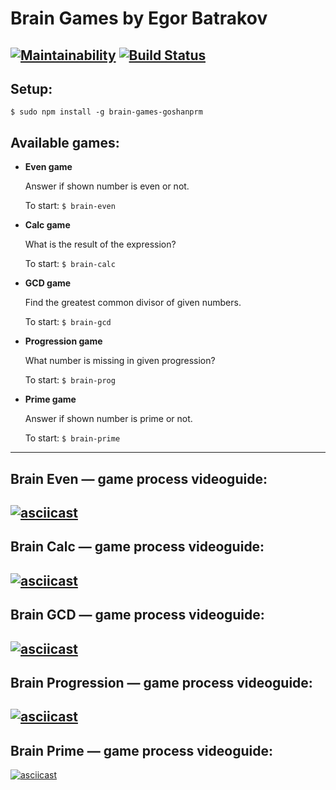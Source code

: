 # Brain Games by Egor Batrakov
[![Maintainability](https://api.codeclimate.com/v1/badges/dc61077e6bf4170e373d/maintainability)](https://codeclimate.com/github/goshanprm/frontend-project-lvl1/maintainability)
[![Build Status](https://travis-ci.org/goshanprm/frontend-project-lvl1.svg?branch=master)](https://travis-ci.org/goshanprm/frontend-project-lvl1)
---
## Setup:
`$ sudo npm install -g brain-games-goshanprm`
## Available games:
* **Even game**

  Answer if shown number is even or not.

  To start: `$ brain-even`
* **Calc game**

  What is the result of the expression?

  To start: `$ brain-calc`
* **GCD game**

  Find the greatest common divisor of given numbers.

  To start: `$ brain-gcd`
* **Progression game**

  What number is missing in given progression?

  To start: `$ brain-prog`
* **Prime game**

  Answer if shown number is prime or not.

  To start: `$ brain-prime`
---
## Brain Even — game process videoguide:
[![asciicast](https://asciinema.org/a/u9Vg5uqnKmdaA0WlethZOKJq6.svg)](https://asciinema.org/a/u9Vg5uqnKmdaA0WlethZOKJq6)
---
## Brain Calc — game process videoguide:
[![asciicast](https://asciinema.org/a/GinWVEczrG8x297tHirO1Mmbu.svg)](https://asciinema.org/a/GinWVEczrG8x297tHirO1Mmbu)
---
## Brain GCD — game process videoguide:
[![asciicast](https://asciinema.org/a/0iWvAAmSbvwz1zTZOJ4etxxNw.svg)](https://asciinema.org/a/0iWvAAmSbvwz1zTZOJ4etxxNw)
---
## Brain Progression — game process videoguide:
[![asciicast](https://asciinema.org/a/qFuB216kIn1ZTsgrJNpybPrxD.svg)](https://asciinema.org/a/qFuB216kIn1ZTsgrJNpybPrxD)
---
## Brain Prime — game process videoguide:
[![asciicast](https://asciinema.org/a/0jfHH957QklQuIKZnKqxJ6bfR.svg)](https://asciinema.org/a/0jfHH957QklQuIKZnKqxJ6bfR)
